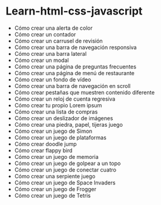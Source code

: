 # Learn-html-css-javascript
* Cómo crear una alerta de color
* Cómo crear un contador
* Cómo crear un carrusel de revisión
* Cómo crear una barra de navegación responsiva
* Cómo crear una barra lateral
* Cómo crear un modal
* Cómo crear una página de preguntas frecuentes
* Cómo crear una página de menú de restaurante
* Cómo crear un fondo de vídeo
* Cómo crear una barra de navegación en scroll
* Cómo crear pestañas que muestren contenido diferente
* Cómo crear un reloj de cuenta regresiva
* Cómo crear tu propio Lorem ipsum
* Cómo crear una lista de compras
* Cómo crear un deslizador de imágenes
* Cómo crear una piedra, papel, tijeras juego
* Cómo crear un juego de Simon
* Cómo crear un juego de plataformas
* Cómo crear doodle jump
* Cómo crear flappy bird
* Cómo crear un juego de memoria
* Cómo crear un juego de golpear a un topo
* Cómo crear un juego de conectar cuatro
* Cómo crear una serpiente juego
* Cómo crear un juego de Space Invaders
* Cómo crear un juego de Frogger
* Cómo crear un juego de Tetris